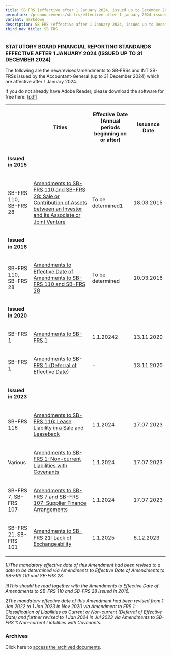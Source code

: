 ```yaml
---
title: SB FRS (effective after 1 January 2024, issued up to December 2024)
permalink: /pronouncements/sb-frs/effective-after-1-january-2024-issued-up-to-december-2024/
variant: markdown
description: SB FRS (effective after 1 January 2024, issued up to December 2024)
third_nav_title: SB FRS
---
```

<h3>STATUTORY BOARD FINANCIAL REPORTING STANDARDS EFFECTIVE AFTER 1 JANUARY 2024 (ISSUED UP TO 31 DECEMBER 2024)</h3>
<p>The following are the new/revised/amendments to SB-FRSs and INT SB-FRSs
issued by the Accountant-General (up to 31 December 2024) which are affective
after 1 January 2024.</p>
<p>If you do not already have Adobe Reader, please download the software
for free here:&nbsp;<a href="http://www.adobe.com/products/acrobat/readstep2.html" rel="noopener noreferrer nofollow" target="_blank">[pdf]</a>
</p>
<table>
<tbody>
<tr>
<th rowspan="1" colspan="1">
<p></p>
</th>
<th rowspan="1" colspan="1">
<p>Titles</p>
</th>
<th rowspan="1" colspan="1">
<p>Effective Date (Annual periods beginning on or after)</p>
</th>
<th rowspan="1" colspan="1">
<p>Issuance Date</p>
</th>
</tr>
<tr>
<td rowspan="1" colspan="1">
<p><strong>Issued in 2015</strong>
</p>
</td>
<td rowspan="1" colspan="1">
<p></p>
</td>
<td rowspan="1" colspan="1">
<p></p>
</td>
<td rowspan="1" colspan="1">
<p></p>
</td>
</tr>
<tr>
<td rowspan="1" colspan="1">
<p>SB-FRS 110,
<br>SB-FRS 28</p>
</td>
<td rowspan="1" colspan="1">
<p><a href="/files/Docs/Default%20Source/Sb%20Frs/Effective%20As%20At%201%20January%202023/amendments_to_sb-frs_110_and_sb-frs_28.pdf" rel="noopener noreferrer nofollow" target="_blank">Amendments to SB-FRS 110 and SB-FRS 28: Sale or Contribution of Assets between an Investor and its Associate or Joint Venture</a>
</p>
</td>
<td rowspan="1" colspan="1">
<p>To be determined1</p>
</td>
<td rowspan="1" colspan="1">
<p>18.03.2015</p>
</td>
</tr>
<tr>
<td rowspan="1" colspan="1">
<p><strong>Issued in 2016</strong>
</p>
</td>
<td rowspan="1" colspan="1">
<p></p>
</td>
<td rowspan="1" colspan="1">
<p></p>
</td>
<td rowspan="1" colspan="1">
<p></p>
</td>
</tr>
<tr>
<td rowspan="1" colspan="1">
<p>SB-FRS 110,
<br>SB-FRS 28</p>
</td>
<td rowspan="1" colspan="1">
<p><a href="/files/Docs/Default%20Source/Sb%20Frs/Effective%20As%20At%201%20January%202023/amendments_to_effective_date_of_amendments_to_sb-frs_110_and_sb-frs_28.pdf" rel="noopener noreferrer nofollow" target="_blank">Amendments to Effective Date of Amendments to SB-FRS 110 and SB-FRS 28</a>
</p>
</td>
<td rowspan="1" colspan="1">
<p>To be determined</p>
</td>
<td rowspan="1" colspan="1">
<p>10.03.2016</p>
</td>
</tr>
<tr>
<td rowspan="1" colspan="1">
<p><strong>Issued in 2020</strong>
</p>
</td>
<td rowspan="1" colspan="1">
<p></p>
</td>
<td rowspan="1" colspan="1">
<p></p>
</td>
<td rowspan="1" colspan="1">
<p></p>
</td>
</tr>
<tr>
<td rowspan="1" colspan="1">
<p>SB-FRS 1</p>
</td>
<td rowspan="1" colspan="1">
<p><a href="/files/Docs/Default%20Source/Sb%20Frs/Effective%20As%20At%201%20January%202023/Item%201%20-%20amendments-to-sb-frs-1.pdf" rel="noopener noreferrer nofollow" target="_blank">Amendments to SB-FRS 1</a>
</p>
</td>
<td rowspan="1" colspan="1">
<p>1.1.20242</p>
</td>
<td rowspan="1" colspan="1">
<p>13.11.2020</p>
</td>
</tr>
<tr>
<td rowspan="1" colspan="1">
<p>SB-FRS 1</p>
</td>
<td rowspan="1" colspan="1">
<p><a href="/files/Docs/Default%20Source/Sb%20Frs/Effective%20As%20At%201%20January%202023/Item%202%20-%20amendments-to-sb-frs-1---deferral-of-effective-date.pdf" rel="noopener noreferrer nofollow" target="_blank">Amendments to SB-FRS 1 (Deferral of Effective Date)</a>
</p>
</td>
<td rowspan="1" colspan="1">
<p>-</p>
</td>
<td rowspan="1" colspan="1">
<p>13.11.2020</p>
</td>
</tr>
<tr>
<td rowspan="1" colspan="1">
<p><strong>Issued in 2023</strong>
</p>
</td>
<td rowspan="1" colspan="1">
<p></p>
</td>
<td rowspan="1" colspan="1">
<p></p>
</td>
<td rowspan="1" colspan="1">
<p></p>
</td>
</tr>
<tr>
<td rowspan="1" colspan="1">
<p>SB-FRS 116</p>
</td>
<td rowspan="1" colspan="1">
<p><a href="/files/Docs/Default%20Source/Sb%20Frs/Effective%20As%20At%201%20January%202023/amendments%20to%20sb-frs%20116.pdf" rel="noopener noreferrer nofollow" target="_blank">Amendments to SB-FRS 116: Lease Liability in a Sale and Leaseback</a>
</p>
</td>
<td rowspan="1" colspan="1">
<p>1.1.2024</p>
</td>
<td rowspan="1" colspan="1">
<p>17.07.2023</p>
</td>
</tr>
<tr>
<td rowspan="1" colspan="1">
<p>Various</p>
</td>
<td rowspan="1" colspan="1">
<p><a href="/files/Docs/Default%20Source/Sb%20Frs/Effective%20As%20At%201%20January%202023/amendments%20to%20sb-frs%201%20non-current%20liabilities%20with%20covenants.pdf" rel="noopener noreferrer nofollow" target="_blank">Amendments to SB-FRS 1: Non-current Liabilities with Covenants</a>
</p>
</td>
<td rowspan="1" colspan="1">
<p>1.1.2024</p>
</td>
<td rowspan="1" colspan="1">
<p>17.07.2023</p>
</td>
</tr>
<tr>
<td rowspan="1" colspan="1">
<p>SB-FRS 7, SB-FRS 107</p>
</td>
<td rowspan="1" colspan="1">
<p><a href="/files/Docs/Default%20Source/Sb%20Frs/Effective%20As%20At%201%20January%202023/amendments%20to%20sb-frs%207%20and%20sb-frs%20107%20supplier%20finance%20arrangements.pdf" rel="noopener noreferrer nofollow" target="_blank">Amendments to SB-FRS 7 and SB-FRS 107: Supplier Finance Arrangements</a>
</p>
</td>
<td rowspan="1" colspan="1">
<p>1.1.2024</p>
</td>
<td rowspan="1" colspan="1">
<p>17.07.2023</p>
</td>
</tr>
<tr>
<td rowspan="1" colspan="1">
<p>SB-FRS 21, SB-FRS 101</p>
</td>
<td rowspan="1" colspan="1">
<p><a href="/files/Docs/Default%20Source/Sb%20Frs/Effective%20As%20At%201%20January%202023/Lack_of_Exchangeability_Amendments_to_SB_FRS_21.pdf" rel="noopener noreferrer nofollow" target="_blank">Amendments to SB-FRS 21: Lack of Exchangeability</a>
</p>
</td>
<td rowspan="1" colspan="1">
<p>1.1.2025</p>
</td>
<td rowspan="1" colspan="1">
<p>6.12.2023</p>
</td>
</tr>
</tbody>
</table>
<p>1<em>i)The mandatory effective date of this Amendment had been revised to a date to be determined via Amendments to Effective Date of Amendments to SB-FRS 110 and SB-FRS 28.</em>
</p>
<p><em>ii)This should be read together with the Amendments to Effective Date of Amendments to SB-FRS 110 and SB-FRS 28 issued in 2016.</em>
</p>
<p>2<em>The mandatory effective date of this Amendment had been revised from 1 Jan 2022 to 1 Jan 2023 in Nov 2020 via Amendment to FRS 1: Classification of Liabilities as Current or Non-current (Deferral of Effective Date) and further revised to 1 Jan 2024 in Jul 2023 via Amendments to SB-FRS 1: Non-current Liabilities with Covenants.</em>
</p>
<h3>Archives&nbsp;</h3>
<p>Click here to <a href="/pronouncements/sb-frs/archives/" rel="noopener noreferrer nofollow" target="_blank">access the archived documents</a>.</p>